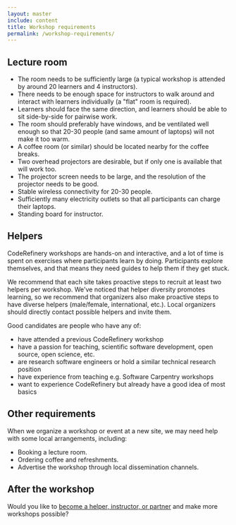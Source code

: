 ```yaml
---
layout: master
include: content
title: Workshop requirements
permalink: /workshop-requirements/
---
```


## Lecture room

- The room needs to be sufficiently large (a typical workshop is attended by
  around 20 learners and 4 instructors).
- There needs to be enough space for instructors to walk around and interact
  with learners individually (a "flat" room is required).
- Learners should face the same direction, and learners should be able to sit
  side-by-side for pairwise work.
- The room should preferably have windows, and be ventilated well enough so
  that 20-30 people (and same amount of laptops) will not make it too warm.
- A coffee room (or similar) should be located nearby for the coffee breaks.
- Two overhead projectors are desirable, but if only one is available that will
  work too.
- The projector screen needs to be large, and the resolution of the projector
  needs to be good.
- Stable wireless connectivity for 20-30 people.
- Sufficiently many electricity outlets so that all participants can charge
  their laptops.
- Standing board for instructor.

## Helpers

CodeRefinery workshops are hands-on and interactive, and a lot of time is
spent on exercises where participants learn by doing.  Participants
explore themselves, and that means they need guides to help them if
they get stuck.

We recommend that each site takes proactive steps to recruit at least
two helpers per workshop.  We've noticed that helper diversity
promotes learning, so we recommend that organizers also make proactive
steps to have diverse helpers (male/female, international, etc.).
Local organizers should directly contact possible helpers and invite them.

Good candidates are people who have any of:
- have attended a previous CodeRefinery workshop
- have a passion for teaching, scientific software development, open
  source, open science, etc.
- are research software engineers or hold a similar technical research position
- have experience from teaching e.g. Software Carpentry workshops
- want to experience CodeRefinery but already have a good idea of most basics


## Other requirements

When we organize a workshop or event at a new site, we may need help with some local arrangements,
including:

- Booking a lecture room.
- Ordering coffee and refreshments.
- Advertise the workshop through local dissemination channels.


## After the workshop

Would you like to [become a helper, instructor, or partner](/get-involved/)
and make more workshops possible?
